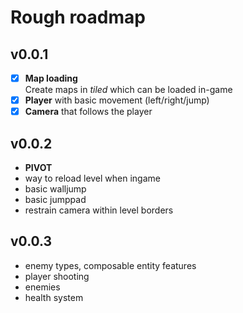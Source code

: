 # Rough roadmap
## v0.0.1
- [x] __Map loading__  
  Create maps in _tiled_ which can be loaded in-game  
- [x] __Player__ with basic movement (left/right/jump)
- [x] __Camera__ that follows the player

## v0.0.2
- __PIVOT__  
- way to reload level when ingame
- basic walljump
- basic jumppad
- restrain camera within level borders


## v0.0.3
- enemy types, composable entity features
- player shooting
- enemies
- health system


